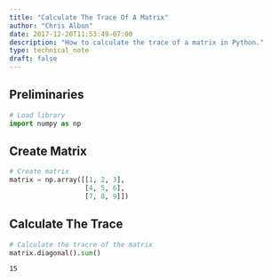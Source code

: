```yaml
---
title: "Calculate The Trace Of A Matrix"
author: "Chris Albon"
date: 2017-12-20T11:53:49-07:00
description: "How to calculate the trace of a matrix in Python."
type: technical_note
draft: false
---
```

## Preliminaries


```python
# Load library
import numpy as np
```

## Create Matrix


```python
# Create matrix
matrix = np.array([[1, 2, 3],
                   [4, 5, 6],
                   [7, 8, 9]])
```

## Calculate The Trace


```python
# Calculate the tracre of the matrix
matrix.diagonal().sum()
```




    15


